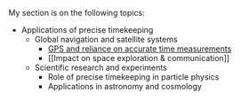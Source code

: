 My section is on the following topics:

- Applications of precise timekeeping
	- Global navigation and satellite systems
		- [GPS and reliance on accurate time measurements](GPS%20(Satnav).md)
		- [[Impact on space exploration & communication]]
	- Scientific research and experiments
		- Role of precise timekeeping in particle physics
		- Applications in astronomy and cosmology
